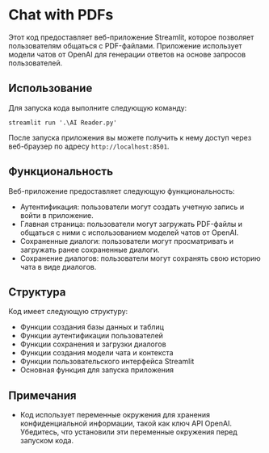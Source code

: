 # Chat with PDFs

Этот код предоставляет веб-приложение Streamlit, которое позволяет пользователям общаться с PDF-файлами. Приложение использует модели чатов от OpenAI для генерации ответов на основе запросов пользователей.


## Использование

Для запуска кода выполните следующую команду:

```
streamlit run '.\AI Reader.py'
```

После запуска приложения вы можете получить к нему доступ через веб-браузер по адресу `http://localhost:8501`.

## Функциональность

Веб-приложение предоставляет следующую функциональность:

- Аутентификация: пользователи могут создать учетную запись и войти в приложение.
- Главная страница: пользователи могут загружать PDF-файлы и общаться с ними с использованием моделей чатов от OpenAI.
- Сохраненные диалоги: пользователи могут просматривать и загружать ранее сохраненные диалоги.
- Сохранение диалогов: пользователи могут сохранять свою историю чата в виде диалогов.

## Структура

Код имеет следующую структуру:

- Функции создания базы данных и таблиц
- Функции аутентификации пользователей
- Функции сохранения и загрузки диалогов
- Функции создания модели чата и контекста
- Функции пользовательского интерфейса Streamlit
- Основная функция для запуска приложения

## Примечания

- Код использует переменные окружения для хранения конфиденциальной информации, такой как ключ API OpenAI. Убедитесь, что установили эти переменные окружения перед запуском кода.